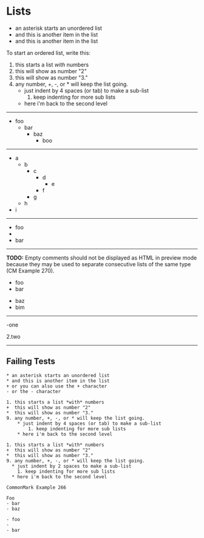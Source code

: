 # Lists

* an asterisk starts an unordered list
* and this is another item in the list
* and this is another item in the list

To start an ordered list, write this:

<!-- Strange indentation -->

1. this starts a list *with* numbers
2. this will show as number "2"
3. this will show as number "3."
4. any number, +, -, or * will keep the list going.
   * just indent by 4 spaces (or tab) to make a sub-list
     1. keep indenting for more sub lists
   * here i'm back to the second level

---

- foo
  - bar
    - baz
      - boo

---

- a
  - b
    - c
      - d
        - e
      - f
    - g
  - h
- i

---

- foo
- 
- bar

---

**TODO:** Empty comments should not be displayed as HTML in preview mode because they may be used to separate consecutive lists of the same type (CM Example 270).

- foo
- bar

<!-- -->

- baz
- bim

---

-one

2.two

---

## Failing Tests

```
* an asterisk starts an unordered list
* and this is another item in the list
+ or you can also use the + character
- or the - character
```

```
1. this starts a list *with* numbers
+  this will show as number "2"
*  this will show as number "3."
9. any number, +, -, or * will keep the list going.
    * just indent by 4 spaces (or tab) to make a sub-list
        1. keep indenting for more sub lists
    * here i'm back to the second level
```

```
1. this starts a list *with* numbers
+  this will show as number "2"
*  this will show as number "3."
9. any number, +, -, or * will keep the list going.
  * just indent by 2 spaces to make a sub-list
    1. keep indenting for more sub lists
  * here i'm back to the second level
```

```
CommonMark Example 266

Foo
- bar
- baz
```

```
- foo
-
- bar
```
